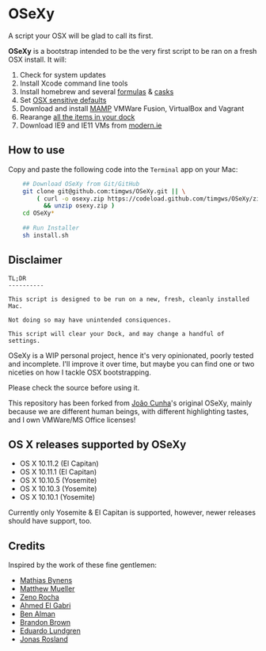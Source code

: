 # OSeXy
A script your OSX will be glad to call its first.

**OSeXy** is a bootstrap intended to be the very first script to be ran on a fresh OSX install. It will:

1. Check for system updates
2. Install Xcode command line tools
3. Install homebrew and several [formulas](https://github.com/timgws/OSeXy/blob/master/Brewfile) & [casks](https://github.com/timgws/OSeXy/blob/master/Caskfile)
4. Set [OSX sensitive defaults](https://github.com/timgws/OSeXy/blob/master/osx.sh)
5. Download and install [MAMP](https://www.mamp.info) VMWare Fusion, VirtualBox and Vagrant
6. Rearange [all the items in your dock](https://github.com/timgws/OSeXy/blob/master/dock.sh)
7. Download IE9 and IE11 VMs from [modern.ie](https://www.modern.ie/en-us/virtualization-tools#downloads)

## How to use

Copy and paste the following code into the `Terminal` app on your Mac:

```bash
    ## Download OSeXy from Git/GitHub
    git clone git@github.com:timgws/OSeXy.git || \
        ( curl -o osexy.zip https://codeload.github.com/timgws/OSeXy/zip/master \
          && unzip osexy.zip )
    cd OSeXy*
    
    ## Run Installer
    sh install.sh
```

## Disclaimer

    TL;DR
    ----------
    
    This script is designed to be run on a new, fresh, cleanly installed Mac.
    
    Not doing so may have unintended consiquences.
    
    This script will clear your Dock, and may change a handful of settings.

OSeXy is a WIP personal project, hence it's very opinionated, poorly tested and incomplete. I'll improve it over time, but maybe you can find one or two niceties on how I tackle OSX bootstrapping.

Please check the source before using it.

This repository has been forked from [João Cunha](https://github.com/joaocunha)'s original OSeXy, mainly because we are different human beings, with different highlighting tastes, and I own VMWare/MS Office licenses!

## OS X releases supported by OSeXy

* OS X 10.11.2 (El Capitan)
* OS X 10.11.1 (El Capitan)
* OS X 10.10.5 (Yosemite)
* OS X 10.10.3 (Yosemite)
* OS X 10.10.1 (Yosemite)

Currently only Yosemite & El Capitan is supported, however, newer releases should have support, too.

## Credits
Inspired by the work of these fine gentlemen:

* [Mathias Bynens](https://github.com/mathiasbynens/dotfiles)
* [Matthew Mueller](http://lapwinglabs.com/blog/hacker-guide-to-setting-up-your-mac)
* [Zeno Rocha](https://gist.github.com/zenorocha/7159780)
* [Ahmed El Gabri](https://github.com/ahmedelgabri/dotfiles)
* [Ben Alman](https://github.com/cowboy/dotfiles)
* [Brandon Brown](https://gist.github.com/brandonb927/3195465)
* [Eduardo Lundgren](https://github.com/eduardolundgren/dotfiles)
* [Jonas Rosland](https://github.com/virtualswede/osx-bootstrap)
